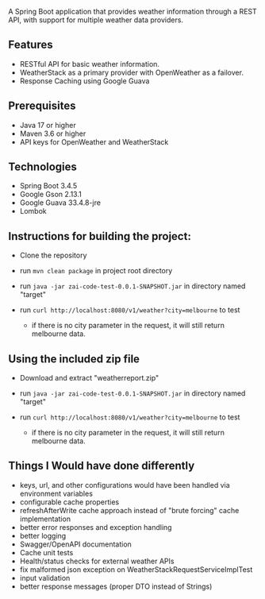 A Spring Boot application that provides weather information through a REST API, with support for multiple weather data providers.

## Features

- RESTful API for basic weather information.
- WeatherStack as a primary provider with OpenWeather as a failover.
- Response Caching using Google Guava

## Prerequisites

- Java 17 or higher
- Maven 3.6 or higher
- API keys for OpenWeather and WeatherStack

## Technologies

- Spring Boot 3.4.5
- Google Gson 2.13.1
- Google Guava 33.4.8-jre
- Lombok

## Instructions for building the project:
- Clone the repository
- run `mvn clean package` in project root directory
- run `java -jar zai-code-test-0.0.1-SNAPSHOT.jar` in directory named "target"
- run `curl http://localhost:8080/v1/weather?city=melbourne` to test

    - if there is no city parameter in the request, it will still return melbourne data.

## Using the included zip file
- Download and extract "weatherreport.zip"
- run `java -jar zai-code-test-0.0.1-SNAPSHOT.jar` in directory named "target"
- run `curl http://localhost:8080/v1/weather?city=melbourne` to test

  - if there is no city parameter in the request, it will still return melbourne data.

## Things I Would have done differently
- keys, url, and other configurations would have been handled via environment variables
- configurable cache properties
- refreshAfterWrite cache approach instead of "brute forcing" cache implementation
- better error responses and exception handling
- better logging
- Swagger/OpenAPI documentation
- Cache unit tests
- Health/status checks for external weather APIs
- fix malformed json exception on WeatherStackRequestServiceImplTest
- input validation
- better response messages (proper DTO instead of Strings)